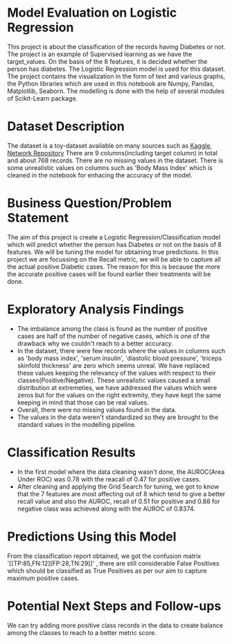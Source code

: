 # Model Evaluation on Logistic Regression
This project is about the classification of the records having Diabetes or not. The project is an example of Supervised learning as we have the target_values. On the basis of the 8 features, it is decided whether the person has diabetes. The Logistic Regression model is used for this dataset.
The project contains the visualization in the form of text and various graphs, the Python libraries which are used in this notebook are Numpy, Pandas, Matplotlib, Seaborn.
The modelling is done with the help of several modules of Scikit-Learn package.

# Dataset Description
 The dataset is a toy-dataset available on many sources such as [Kaggle](https://www.kaggle.com/uciml/pima-indians-diabetes-database), [Network Repository](https://networkrepository.com/pima-indians-diabetes.php#:~:text=Metadata%20%20%20Name%20%20%20Pima%20Indians,%20%20768%20%204%20more%20rows%20) There are 9 columns(including target column) in total and about 768 records. There are no missing values in the dataset. There is some unrealistic values on columns such as 'Body Mass Index' which is cleaned in the notebook for enhacing the accuracy of the model.

# Business Question/Problem Statement
The aim of this project is create a Logistic Regression/Classification model which will predict whether the person has Diabetes or not on the basis of 8 features. We will be tuning the model for obtaining true predictions. In this project we are focussing on the Recall metric, we will be able to capture all the actual positive Diabetic cases. The reason for this is because the more the accurate positive cases will be found earlier their treatments will be done. 


# Exploratory Analysis Findings
- The imbalance among the class is found as the number of positive cases are half of the number of negative cases, which is one of the drawback why we couldn't reach to a better accuracy.
- In the dataset, there were few records where the values in columns such as 'body mass index', 'serum insulin', 'diastolic blood pressure', 'triceps skinfold thickness' are zero which seems unreal. We have replaced these values keeping the relevancy of the values with respect to their classes(Positive/Negative). These unrealistic values caused a small distribution at extremeties, we have addressed the values which were zeros but for the values on the right extremity, they have kept the same keeping in mind that those can be real values.
- Overall, there were no missing values found in the data. 
- The values in the data weren't standardized so they are brought to the standard values in the modelling pipeline.


# Classification Results

- In the first model where the data cleaning wasn't done, the AUROC(Area Under ROC) was 0.78 with the reacall of 0.47 for positive cases. 
- After cleaning and applying the Grid Search for tuning, we got to know that the 7 features are most affecting out of 8 which tend to give a better recall value and also the AUROC, recall of 0.51 for positive and 0.88 for negative class was achieved along with the AUROC of 0.8374.


# Predictions Using this Model
From the classification report obtained, we got the confusion matrix '[[TP:85,FN:12][FP:28,TN:29]]' , there are still considerable False Positives which should be classified as True Positives as per our aim to capture maximum positive cases. 

# Potential Next Steps and Follow-ups
We can try adding more positive class records in the data to create balance among the classes to reach to a better metric score.
